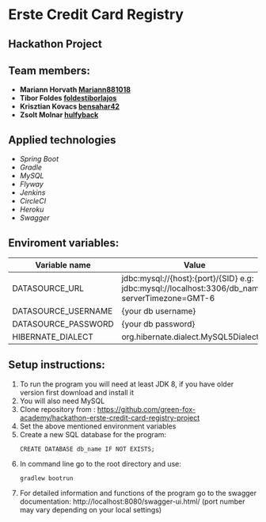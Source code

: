 # Erste Credit Card Registry

## Hackathon Project

## Team members:

* **Mariann Horvath [Mariann881018](https://github.com/Mariann881018)**
* **Tibor Foldes [foldestiborlajos](https://github.com/foldestiborlajos)**
* **Krisztian Kovacs [bensahar42](https://github.com/bensahar42)**
* **Zsolt Molnar [hulfyback](https://github.com/hulfyback)**

## Applied technologies

* *Spring Boot*
* *Gradle*
* *MySQL*
* *Flyway*
* *Jenkins*
* *CircleCI*
* *Heroku*
* *Swagger*

## Enviroment variables:

|  Variable name      | Value                                                                                          |
|---------------------|------------------------------------------------------------------------------------------------|
| DATASOURCE_URL      | jdbc:mysql://{host}:{port}/{SID} e.g: jdbc:mysql://localhost:3306/db_name?serverTimezone=GMT-6 | 
| DATASOURCE_USERNAME | {your db username}                                                                             |
| DATASOURCE_PASSWORD | {your db password}                                                                             |
| HIBERNATE_DIALECT   | org.hibernate.dialect.MySQL5Dialect                                                            |

## Setup instructions: 

1. To run the program you will need at least JDK 8, if you have older version first download and install it
2. You will also need MySQL
3. Clone repository from : https://github.com/green-fox-academy/hackathon-erste-credit-card-registry-project
4. Set the above mentioned environment variables 
5. Create a new SQL database for the program:
    ```mysql 
    CREATE DATABASE db_name IF NOT EXISTS; 
    ```
6. In command line go to the root directory and use: 
    ```
    gradlew bootrun
    ```
7. For detailed information and functions of the program go to the swagger documentation: http://localhost:8080/swagger-ui.html/ (port number may vary depending on your local settings)

